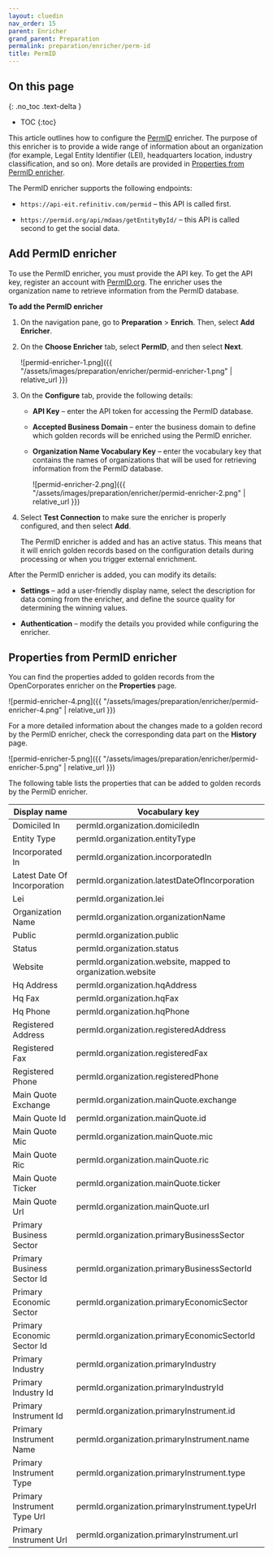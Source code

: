 ```yaml
---
layout: cluedin
nav_order: 15
parent: Enricher
grand_parent: Preparation
permalink: preparation/enricher/perm-id
title: PermID
---
```

## On this page
{: .no_toc .text-delta }
- TOC
{:toc}

This article outlines how to configure the [PermID](https://permid.org/) enricher. The purpose of this enricher is to provide a wide range of information about an organization (for example, Legal Entity Identifier (LEI), headquarters location, industry classification, and so on). More details are provided in [Properties from PermID enricher](#properties-from-permid-enricher).

The PermID enricher supports the following endpoints:

- `https://api-eit.refinitiv.com/permid` – this API is called first.

- `https://permid.org/api/mdaas/getEntityById/` – this API is called second to get the social data.

## Add PermID enricher

To use the PermID enricher, you must provide the API key. To get the API key, register an account with [PermID.org](https://permid.org/). The enricher uses the organization name to retrieve information from the PermID database.

**To add the PermID enricher**

1. On the navigation pane, go to **Preparation** > **Enrich**. Then, select **Add Enricher**.

1. On the **Choose Enricher** tab, select **PermID**, and then select **Next**.

    ![permid-enricher-1.png]({{ "/assets/images/preparation/enricher/permid-enricher-1.png" | relative_url }})

1. On the **Configure** tab, provide the following details:

    - **API Key** – enter the API token for accessing the PermID database.

    - **Accepted Business Domain** – enter the business domain to define which golden records will be enriched using the PermID enricher.

    - **Organization Name Vocabulary Key** – enter the vocabulary key that contains the names of organizations that will be used for retrieving information from the PermID database.

        ![permid-enricher-2.png]({{ "/assets/images/preparation/enricher/permid-enricher-2.png" | relative_url }})

1. Select **Test Connection** to make sure the enricher is properly configured, and then select **Add**.

    The PermID enricher is added and has an active status. This means that it will enrich golden records based on the configuration details during processing or when you trigger external enrichment.

After the PermID enricher is added, you can modify its details:

- **Settings** – add a user-friendly display name, select the description for data coming from the enricher, and define the source quality for determining the winning values.

- **Authentication** – modify the details you provided while configuring the enricher.

## Properties from PermID enricher

You can find the properties added to golden records from the OpenCorporates enricher on the **Properties** page.

![permid-enricher-4.png]({{ "/assets/images/preparation/enricher/permid-enricher-4.png" | relative_url }})

For a more detailed information about the changes made to a golden record by the PermID enricher, check the corresponding data part on the **History** page.

![permid-enricher-5.png]({{ "/assets/images/preparation/enricher/permid-enricher-5.png" | relative_url }})

The following table lists the properties that can be added to golden records by the PermID enricher.

| Display name | Vocabulary key |
|--|--|
| Domiciled In | permId.organization.domiciledIn |
| Entity Type | permId.organization.entityType |
| Incorporated In | permId.organization.incorporatedIn |
| Latest Date Of Incorporation | permId.organization.latestDateOfIncorporation |
| Lei | permId.organization.lei |
| Organization Name | permId.organization.organizationName |
| Public | permId.organization.public |
| Status | permId.organization.status |
| Website | permId.organization.website, mapped to organization.website |
| Hq Address | permId.organization.hqAddress |
| Hq Fax | permId.organization.hqFax |
| Hq Phone | permId.organization.hqPhone |
| Registered Address | permId.organization.registeredAddress |
| Registered Fax | permId.organization.registeredFax |
| Registered Phone | permId.organization.registeredPhone |
| Main Quote Exchange | permId.organization.mainQuote.exchange |
| Main Quote Id | permId.organization.mainQuote.id |
| Main Quote Mic | permId.organization.mainQuote.mic |
| Main Quote Ric | permId.organization.mainQuote.ric |
| Main Quote Ticker | permId.organization.mainQuote.ticker |
| Main Quote Url | permId.organization.mainQuote.url |
| Primary Business Sector | permId.organization.primaryBusinessSector |
| Primary Business Sector Id | permId.organization.primaryBusinessSectorId |
| Primary Economic Sector | permId.organization.primaryEconomicSector |
| Primary Economic Sector Id | permId.organization.primaryEconomicSectorId |
| Primary Industry | permId.organization.primaryIndustry |
| Primary Industry Id | permId.organization.primaryIndustryId |
| Primary Instrument Id | permId.organization.primaryInstrument.id |
| Primary Instrument Name | permId.organization.primaryInstrument.name |
| Primary Instrument Type | permId.organization.primaryInstrument.type |
| Primary Instrument Type Url | permId.organization.primaryInstrument.typeUrl |
| Primary Instrument Url | permId.organization.primaryInstrument.url |